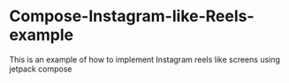 # Compose-Instagram-like-Reels-example
This is an example of how to implement Instagram reels like screens using jetpack compose
